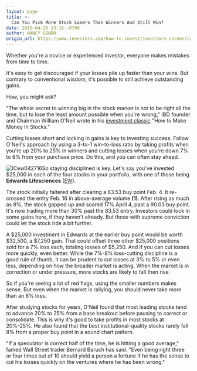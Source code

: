 ```yaml
---
layout: page
title: >-
  Can You Pick More Stock Losers Than Winners And Still Win?
date: 2016-04-26 13:16 -0700
author: NANCY GONDO
origin_url: https://www.investors.com/how-to-invest/investors-corner/can-you-pick-some-stock-losers-and-still-win/
---
```


Whether you're a novice or experienced investor, everyone makes mistakes from time to time.

It's easy to get discouraged if your losses pile up faster than your wins. But contrary to conventional wisdom, it's possible to still achieve outstanding gains.

How, you might ask?

"The whole secret to winning big in the stock market is not to be right all the time, but to lose the least amount possible when you're wrong," IBD founder and Chairman William O'Neil wrote in his [investment classic](http://shop.investors.com/offer/splash.aspx?id=htmmis) "How to Make Money In Stocks."

Cutting losses short and locking in gains is key to investing success. Follow O'Neil's approach by using a 3-to-1 win-to-loss ratio by taking profits when you're up 20% to 25% in winners and cutting losses when you're down 7% to 8% from your purchase price. Do this, and you can often stay ahead.

![ICew042716](https://www.investors.com/wp-content/uploads/2016/04/ICew042716-1024x548.jpg)So staying disciplined is key. Let's say you've invested \$25,000 in each of the four stocks in your portfolio, with one of those being **Edwards Lifesciences** ([EW](https://research.investors.com/quote.aspx?symbol=EW)).

The stock initially faltered after clearing a 83.53 buy point Feb. 4. It re-crossed the entry Feb. 16 in above-average volume **(1)**. After rising as much as 8%, the stock gapped up and soared 17% April 4, past a 90.03 buy point. It's now trading more than 30% past the 83.53 entry. Investors could lock in some gains here, if they haven't already. But those with supreme conviction could let the stock ride a bit further.

A \$25,000 investment in Edwards at the earlier buy point would be worth \$32,500, a \$7,250 gain. That could offset three other \$25,000 positions sold for a 7% loss each, totaling losses of \$5,250. And if you can cut losses more quickly, even better. While the 7%-8% loss-cutting discipline is a good rule of thumb, it can be prudent to cut losses at 3% to 5% or even less, depending on how the broader market is acting. When the market is in correction or under pressure, more stocks are likely to fall then rise.

So if you're seeing a lot of red flags, using the smaller numbers makes sense. But even when the market is rallying, you should never take more than an 8% loss.

After studying stocks for years, O'Neil found that most leading stocks tend to advance 20% to 25% from a base breakout before pausing to correct or consolidate. This is why it's good to take profits in most stocks at 20%-25%. He also found that the best institutional-quality stocks rarely fall 8% from a proper buy point in a sound chart pattern.

"If a speculator is correct half of the time, he is hitting a good average," famed Wall Street trader Bernard Baruch has said. "Even being right three or four times out of 10 should yield a person a fortune if he has the sense to cut his losses quickly on the ventures where he has been wrong."
